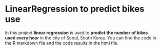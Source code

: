 # LinearRegression to predict bikes use
In this project **linear regression** is used to **predict the number of bikes used every hour** in the city of Seoul, South Korea. You can find the code in the R markdown file and the code results in the html file. 
